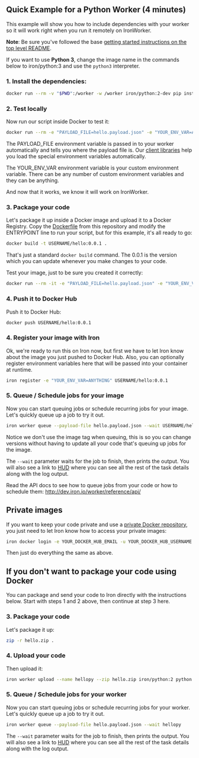 ## Quick Example for a Python Worker (4 minutes)

This example will show you how to include dependencies with your worker so it will work right when you run it
remotely on IronWorker.

**Note**: Be sure you've followed the base [getting started instructions on the top level README](https://github.com/iron-io/dockerworker).

If you want to use **Python 3**, change the image name in the commands below to iron/python:3
and use the `python3` interpreter.

### 1. Install the dependencies:

```sh
docker run --rm -v "$PWD":/worker -w /worker iron/python:2-dev pip install -t packages -r requirements.txt
```

### 2. Test locally

Now run our script inside Docker to test it:

```sh
docker run --rm -e "PAYLOAD_FILE=hello.payload.json" -e "YOUR_ENV_VAR=ANYTHING" -v "$PWD":/worker -w /worker iron/python:2 python hello.py
```

The PAYLOAD_FILE environment variable is passed in to your worker automatically and tells you
where the payload file is. Our [client libraries](http://dev.iron.io/worker/libraries/) help you load the special environment variables automatically.

The YOUR_ENV_VAR environment variable is your custom environment variable. There can
be any number of custom environment variables and they can be anything.

And now that it works, we know it will work on IronWorker.

### 3. Package your code

Let's package it up inside a Docker image and upload it to a Docker Registry. Copy the [Dockerfile](https://github.com/iron-io/dockerworker/blob/master/python/Dockerfile) from this repository
and modify the ENTRYPOINT line to run your script, but for this example, it's all ready to go:

```sh
docker build -t USERNAME/hello:0.0.1 .
```

That's just a standard `docker build` command. The 0.0.1 is the version which you can update
whenever you make changes to your code.

Test your image, just to be sure you created it correctly:

```sh
docker run --rm -it -e "PAYLOAD_FILE=hello.payload.json" -e "YOUR_ENV_VAR=ANYTHING" USERNAME/hello:0.0.1
```

### 4. Push it to Docker Hub

Push it to Docker Hub:

```sh
docker push USERNAME/hello:0.0.1
```

### 4. Register your image with Iron

Ok, we're ready to run this on Iron now, but first we have to let Iron know about the
image you just pushed to Docker Hub. Also, you can optionally register environment variables here that will be passed into your container at runtime.

```sh
iron register -e "YOUR_ENV_VAR=ANYTHING" USERNAME/hello:0.0.1
```

### 5. Queue / Schedule jobs for your image

Now you can start queuing jobs or schedule recurring jobs for your image. Let's quickly
queue up a job to try it out.

```sh
iron worker queue --payload-file hello.payload.json --wait USERNAME/hello
```

Notice we don't use the image tag when queuing, this is so you can change versions
without having to update all your code that's queuing up jobs for the image.

The `--wait` parameter waits for the job to finish, then prints the output.
You will also see a link to [HUD](http://hud.iron.io) where you can see all the rest of the task details along with the log output.

Read the API docs to see how to queue jobs from your code or how to schedule them:
http://dev.iron.io/worker/reference/api/

## Private images

If you want to keep your code private and use a [private Docker repository](https://docs.docker.com/docker-hub/repos/#private-repositories), you just need
to let Iron know how to access your private images:

```sh
iron docker login -e YOUR_DOCKER_HUB_EMAIL -u YOUR_DOCKER_HUB_USERNAME -p YOUR_DOCKER_HUB_PASSWORD
```

Then just do everything the same as above.

## If you don't want to package your code using Docker

You can package and send your code to Iron directly with the instructions below.
Start with steps 1 and 2 above, then continue at step 3 here.

### 3. Package your code

Let's package it up:

```sh
zip -r hello.zip .
```

### 4. Upload your code

Then upload it:

```sh
iron worker upload --name hellopy --zip hello.zip iron/python:2 python hello.py
```

### 5. Queue / Schedule jobs for your worker

Now you can start queuing jobs or schedule recurring jobs for your worker. Let's quickly
queue up a job to try it out.

```sh
iron worker queue --payload-file hello.payload.json --wait hellopy
```

The `--wait` parameter waits for the job to finish, then prints the output.
You will also see a link to [HUD](http://hud.iron.io) where you can see all the rest of the task details along with the log output.
